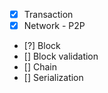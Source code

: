 - [x] Transaction
- [x] Network - P2P
- [?] Block
- [] Block validation
- [] Chain
- [] Serialization